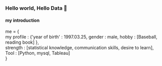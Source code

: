 ### Hello world, Hello Data 👋

#### my introduction
me = {<br>
	my profile : {'year of birth' : 1997.03.25, gender : male, hobby : [Baseball, reading book] },<br>
	strength : [statistical knowledge, communication skills, desire to learn],<br>
	Tool : [Python, mysql, Tableau]<br>
	}

<!--
**DataResolvere/DataResolvere** is a ✨ _special_ ✨ repository because its `README.md` (this file) appears on your GitHub profile.

Here are some ideas to get you started:

- 🔭 I’m currently working on ...
- 🌱 I’m currently learning ...
- 👯 I’m looking to collaborate on ...
- 🤔 I’m looking for help with ...
- 💬 Ask me about ...
- 📫 How to reach me: ...
- 😄 Pronouns: ...
- ⚡ Fun fact: ...
-->
